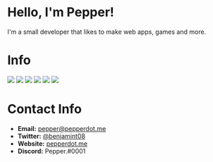 # Hello, I'm Pepper!

I'm a small developer that likes to make web apps, games and more.

# Info

<img src="https://img.shields.io/badge/OS-Windows-blue?logo=microsoft">
<img src="https://img.shields.io/badge/OS-macOS-blueviolet?logo=macos">
<img src="https://img.shields.io/badge/IDE-WebStorm-important?logo=webstorm">
<img src="https://img.shields.io/badge/Top%20Language-JavaScript-brightgreen?logo=javascript">
<img src="https://img.shields.io/badge/Language-NodeJS-brightgreen?logo=nodedotjs">
<img src="https://img.shields.io/badge/Language-Python-brightgreen?logo=python">

# Contact Info
* **Email:** [pepper@pepperdot.me](mailto:pepper@pepperdot.me)
* **Twitter:** [@benjamint08](https://twitter.com/benjamint08)
* **Website:** [pepperdot.me](https://pepperdot.me)
* **Discord:** Pepper.#0001

